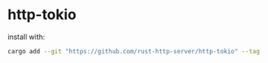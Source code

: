 # http-tokio

install with:

```sh
cargo add --git "https://github.com/rust-http-server/http-tokio" --tag "v1.0.0"
```